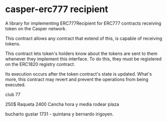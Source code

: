 # casper-erc777 recipient

A library for implementing ERC777Recipient for ERC777 contracts receiving token on the Casper network.

This contract allows any contract that extend of this, is capable of receiving tokens. 

This contract lets token's holders know about the tokens are sent to them whenever
they implement this interface. To do this, they must be registered on the ERC1820 registry contract.

Its execution occurs after the token contract's state is updated.
What's more, this contract may revert and prevent the operations from being executed.

club 77

250$ Raqueta
2400 Cancha hora y media
rodear plaza 

bucharto gustar 1731 - quintana y bernardo irigoyen.

